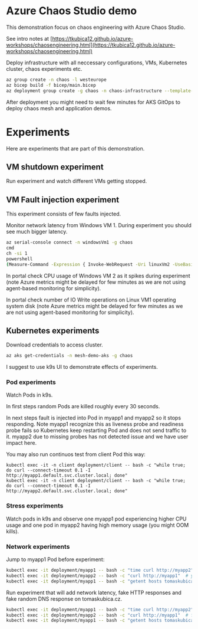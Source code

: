 # Azure Chaos Studio demo
This demonstration focus on chaos engineering with Azure Chaos Studio.

See intro notes at [https://tkubica12.github.io/azure-workshops/chaosengineering.html](https://tkubica12.github.io/azure-workshops/chaosengineering.html)

Deploy infrastructure with all neccessary configurations, VMs, Kubernetes cluster, chaos experiments etc.

```bash
az group create -n chaos -l westeurope
az bicep build -f bicep/main.bicep 
az deployment group create -g chaos -n chaos-infrastructure --template-file bicep/main.json
```

After deployment you might need to wait few minutes for AKS GitOps to deploy chaos mesh and application demos.

# Experiments
Here are experiments that are part of this demonstration.

## VM shutdown experiment
Run experiment and watch different VMs getting stopped.

## VM Fault injection experiment
This experiment consists of few faults injected.

Monitor network latency from Windows VM 1. During experiment you should see much bigger latency.

```bash
az serial-console connect -n windowsVm1 -g chaos
cmd
ch -si 1
powershell
(Measure-Command -Expression { Invoke-WebRequest -Uri linuxVm2 -UseBasicParsing }).TotalMilliseconds
```

In portal check CPU usage of Windows VM 2 as it spikes during experiment (note Azure metrics might be delayed for few minutes as we are not using agent-based monitoring for simplicity).

In portal check number of IO Write operations on Linux VM1 operating system disk (note Azure metrics might be delayed for few minutes as we are not using agent-based monitoring for simplicity).

## Kubernetes experiments
Download credentials to access cluster.

```bash
az aks get-credentials -n mesh-demo-aks -g chaos
```

I suggest to use k9s UI to demonstrate effects of experiments.

### Pod experiments
Watch Pods in k9s. 

In first steps random Pods are killed roughly every 30 seconds.

In next steps fault is injected into Pod in myapp1 and myapp2 so it stops responding. Note myapp1 recognize this as liveness probe and readiness probe fails so Kubernetes keep restarting Pod and does not send traffic to it. myapp2 due to missing probes has not detected issue and we have user impact here.

You may also run continuos test from client Pod this way:

```bahs
kubectl exec -it -n client deployment/client -- bash -c "while true; do curl --connect-timeout 0.1 -I http://myapp1.default.svc.cluster.local; done"
kubectl exec -it -n client deployment/client -- bash -c "while true; do curl --connect-timeout 0.1 -I http://myapp2.default.svc.cluster.local; done"
```

### Stress experiments
Watch pods in k9s and observe one myapp1 pod experiencing higher CPU usage and one pod in myapp2 having high memory usage (you might OOM kills).

### Network experiments
Jump to myapp1 Pod before experiment:

```bash
kubectl exec -it deployment/myapp1 -- bash -c "time curl http://myapp2"  # delay will be short
kubectl exec -it deployment/myapp2 -- bash -c "curl http://myapp1"  # you will get default NGINX response
kubectl exec -it deployment/myapp1 -- bash -c "getent hosts tomaskubica.cz"  # you will get stable correct response
```

Run experiment that will add network latency, fake HTTP responses and fake random DNS response on tomaskubica.cz.

```bash
kubectl exec -it deployment/myapp1 -- bash -c "time curl http://myapp2"  # will take much longer
kubectl exec -it deployment/myapp2 -- bash -c "curl http://myapp1"  # fake JSON response
kubectl exec -it deployment/myapp1 -- bash -c "getent hosts tomaskubica.cz"  # random IPs with every call
```